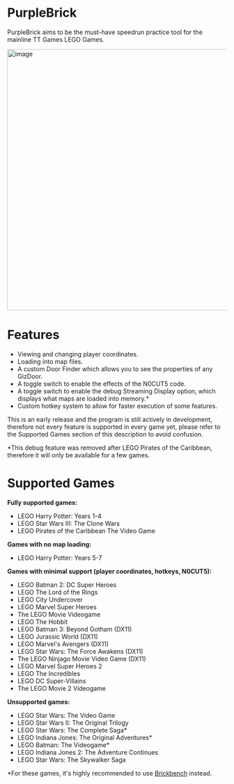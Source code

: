 # PurpleBrick
PurpleBrick aims to be the must-have speedrun practice tool for the mainline TT Games LEGO Games.

<img width="1050" height="600" alt="image" src="https://github.com/user-attachments/assets/0f8c6f2d-ade5-4283-b9bd-50f20a0829f1" />

# Features
* Viewing and changing player coordinates.
* Loading into map files.
* A custom Door Finder which allows you to see the properties of any GizDoor.
* A toggle switch to enable the effects of the N0CUT5 code.
* A toggle switch to enable the debug Streaming Display option, which displays what maps are loaded into memory.*
* Custom hotkey system to allow for faster execution of some features.

This is an early release and the program is still actively in development, therefore not every feature is supported in every game yet, please refer to the Supported Games section of this description to avoid confusion.

*This debug feature was removed after LEGO Pirates of the Caribbean, therefore it will only be available for a few games.

# Supported Games
**Fully supported games:**
* LEGO Harry Potter: Years 1-4
* LEGO Star Wars III: The Clone Wars
* LEGO Pirates of the Caribbean The Video Game

**Games with no map loading:**
* LEGO Harry Potter: Years 5-7

**Games with minimal support (player coordinates, hotkeys, N0CUT5):**
* LEGO Batman 2: DC Super Heroes
* LEGO The Lord of the Rings
* LEGO City Undercover
* LEGO Marvel Super Heroes
* The LEGO Movie Videogame
* LEGO The Hobbit
* LEGO Batman 3: Beyond Gotham (DX11)
* LEGO Jurassic World (DX11)
* LEGO Marvel's Avengers (DX11)
* LEGO Star Wars: The Force Awakens (DX11)
* The LEGO Ninjago Movie Video Game (DX11)
* LEGO Marvel Super Heroes 2
* LEGO The Incredibles
* LEGO DC Super-Villains
* The LEGO Movie 2 Videogame

**Unsupported games:**
* LEGO Star Wars: The Video Game
* LEGO Star Wars II: The Original Trilogy
* LEGO Star Wars: The Complete Saga*
* LEGO Indiana Jones: The Original Adventures*
* LEGO Batman: The Videogame*
* LEGO Indiana Jones 2: The Adventure Continues
* LEGO Star Wars: The Skywalker Saga

*For these games, it's highly recommended to use [Brickbench](https://github.com/BrickBench/BrickBench) instead.
